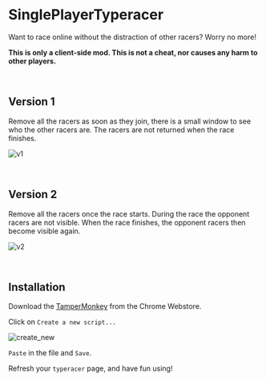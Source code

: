 # SinglePlayerTyperacer

Want to race online without the distraction of other racers? Worry no more!

**This is only a client-side mod. This is not a cheat, nor causes any harm to other players.**

<br>

## **Version 1**

Remove all the racers as soon as they join, there is a small window to see who the other racers are. The racers are not returned when the race finishes.

![v1](https://github.com/abdullah-beg/SinglePlayerTyperacer/assets/98782131/8175e17c-3f5d-4c70-b092-3601bb0cec3b)

<br>

## **Version 2**

Remove all the racers once the race starts. During the race the opponent racers are not visible. When the race finishes, the opponent racers then become visible again. 

![v2](https://github.com/abdullah-beg/SinglePlayerTyperacer/assets/98782131/15a0fea1-8229-4228-860e-f1ac7a823ad1)

<br>

## **Installation**

Download the [TamperMonkey](https://chrome.google.com/webstore/detail/tampermonkey/dhdgffkkebhmkfjojejmpbldmpobfkfo) from the Chrome Webstore.

Click on `Create a new script...`

![create_new](https://github.com/abdullah-beg/SinglePlayerTyperacer/assets/98782131/9a5d1e40-dd85-4129-af0b-4935d75541be)

`Paste` in the file and `Save`.

Refresh your `typeracer` page, and have fun using!
